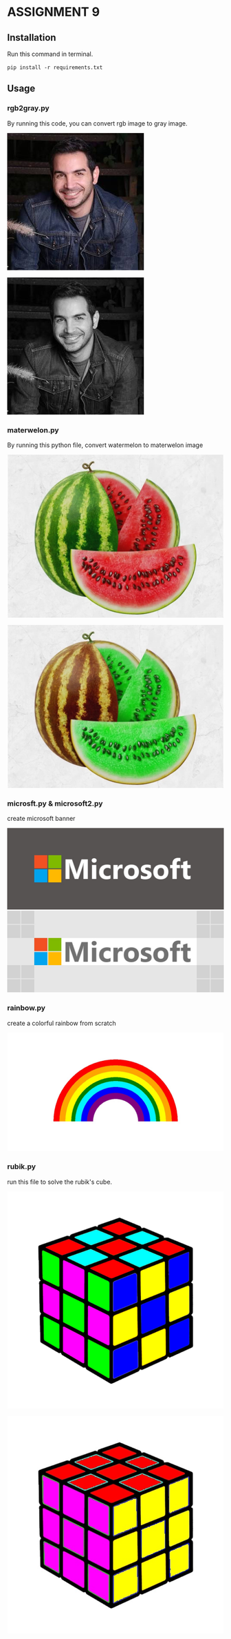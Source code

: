 # ASSIGNMENT 9

## Installation
Run this command in terminal.
```
pip install -r requirements.txt
```

## Usage
### rgb2gray.py
By running this code, you can convert rgb image to gray image.

![colorful image](resources/mohsen.jpg)

![gray image](outputs/mohsen_gray.jpg)


### materwelon.py
By running this python file, convert watermelon to materwelon image

![watermelon](resources/watermelon.jpg)

![materwelon](outputs/materwelon.jpg)


### microsft.py & microsoft2.py
create microsoft banner


![microsoft 1](outputs/microsoft1.jpg)
![microsoft 2](outputs/microsoft2.jpg)

### rainbow.py
create a colorful rainbow from scratch

![rainbow](outputs/rainbow.jpg)

### rubik.py
run this file to solve the rubik's cube.

![rubik](resources/rubik.png)

![solved rubik](outputs/rubik_solved.jpg)

